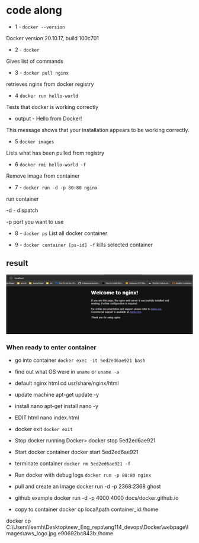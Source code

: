 # code along

- 1 - `docker --version`

Docker version 20.10.17, build 100c701

- 2 - `docker`

Gives list of commands

- 3 - `docker pull nginx`

retrieves nginx from docker registry

- 4 `docker run hello-world`

Tests that docker is working correctly

- output - Hello from Docker!

This message shows that your installation appears to be working correctly.


- 5 `docker images`

Lists what has been pulled from registry

- 6 `docker rmi hello-world -f `

Remove image from container

- 7 - `docker run -d -p 80:80 nginx`

run container

-d - dispatch

-p port you want to use

- 8 - `docker ps`
List all docker container

- 9 - `docker container [ps-id] -f`
kills selected container

## result
![nginx result](./Docker_images/nginx_result.jpg)

### When ready to enter container

- go into container
`docker exec -it 5ed2ed6ae921 bash`

- find out what OS were in
`uname` or `uname -a`

- default nginx html
cd usr/share/nginx/html 

- update machine
apt-get update -y

- install nano
apt-get install nano -y

- EDIT html
nano index.html

- docker exit
`docker exit`

- Stop docker running
Docker> docker stop 5ed2ed6ae921  

- Start docker container
docker start 5ed2ed6ae921

- terminate container
`docker rm 5ed2ed6ae921 -f`

- Run docker with debug logs
`docker run -p 80:80 nginx`


- pull and create an image
docker run -d -p 2368:2368 ghost

- github example
docker run -d -p 4000:4000 docs/docker.github.io

- copy to container
docker cp local\path container_id:/home

docker cp C:\Users\leemh\Desktop\new_Eng_repo\eng114_devops\Docker\webpage\Images\aws_logo.jpg e90692bc843b:/home